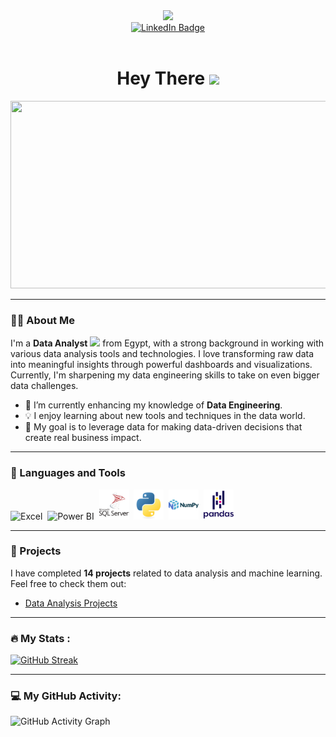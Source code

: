 <div id="header" align="center">
  <img src="https://media.giphy.com/media/M9gbBd9nbDrOTu1Mqx/giphy.gif" width="100"/>
  <div id="badges">
  <a href="https://www.linkedin.com/in/abdelrahman-gamal121/">
    <img src="https://img.shields.io/badge/LinkedIn-blue?style=for-the-badge&logo=linkedin&logoColor=white" alt="LinkedIn Badge"/>
  </a>
</div>
  <img src="https://komarev.com/ghpvc/?username=AbdelahmanGamalOmar&style=flat-square&color=blue" alt=""/>
  <h1>
  Hey There
  <img src="https://media.giphy.com/media/hvRJCLFzcasrR4ia7z/giphy.gif" width="30px"/>
</h1>
</div>
<div align="center">
  <img src="https://media.giphy.com/media/dWesBcTLavkZuG35MI/giphy.gif" width="600" height="300"/>
</div>

---
### 👨‍💻 About Me

I'm a **Data Analyst** <img src="https://media.giphy.com/media/WUlplcMpOCEmTGBtBW/giphy.gif" width="30"> from Egypt, with a strong background in working with various data analysis tools and technologies. I love transforming raw data into meaningful insights through powerful dashboards and visualizations. Currently, I'm sharpening my data engineering skills to take on even bigger data challenges.

- 🌱 I’m currently enhancing my knowledge of **Data Engineering**.
- 💡 I enjoy learning about new tools and techniques in the data world.
- 🎯 My goal is to leverage data for making data-driven decisions that create real business impact.

---  
### 🔧 Languages and Tools
<div>
  <img src="https://img.icons8.com/color/48/microsoft-excel-2019--v1.png" alt="Excel" title="Excel" width="48" height="48"/>&nbsp;
  <img src="https://img.icons8.com/color/48/power-bi.png" alt="Power BI" title="Power BI" width="48" height="48"/>&nbsp;
  <img src="https://github.com/devicons/devicon/blob/master/icons/microsoftsqlserver/microsoftsqlserver-original-wordmark.svg" title="Microsoft SQL Server" alt="Microsoft SQL Server" 
  width="48" height="48"/>&nbsp;
  <img src="https://github.com/devicons/devicon/blob/master/icons/python/python-original.svg" title="Python" alt="Python" width="48" height="48"/>&nbsp;
  <img src="https://github.com/devicons/devicon/blob/master/icons/numpy/numpy-original-wordmark.svg" title="NumPy" alt="NumPy" width="48" height="48"/>&nbsp;
  <img src="https://github.com/devicons/devicon/blob/master/icons/pandas/pandas-original-wordmark.svg" title="Pandas" alt="Pandas" width="48" height="48"/>&nbsp;
</div>

---
### 📝 Projects
I have completed **14 projects** related to data analysis and machine learning. Feel free to check them out:

- [Data Analysis Projects](https://github.com/AbdelrahmanGamalOmar?tab=repositories)

---
### :fire: My Stats :
[![GitHub Streak](http://github-readme-streak-stats.herokuapp.com?user=AbdelrahmanGamalOmar&theme=dark&background=000000)](https://git.io/streak-stats)

---
### 💻 My GitHub Activity:
<img src="https://github-readme-activity-graph.vercel.app/graph?username=AbdelrahmanGamalOmar&theme=tokyo-night" alt="GitHub Activity Graph" />



